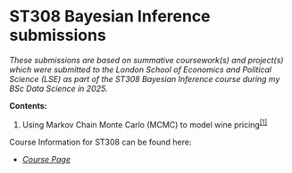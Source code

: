# ST308 Bayesian Inference submissions
*These submissions are based on summative coursework(s) and project(s) which were submitted to the London School of Economics and Political Science (LSE) as part of the ST308 Bayesian Inference course during my BSc Data Science in 2025.*


**Contents:**

1. Using Markov Chain Monte Carlo (MCMC) to model wine pricing<sup>[[1]]()</sup>


Course Information for ST308 can be found here:

- [*Course Page*](https://www.lse.ac.uk/resources/calendar2024-2025/courseGuides/ST/2024_ST308.htm)
